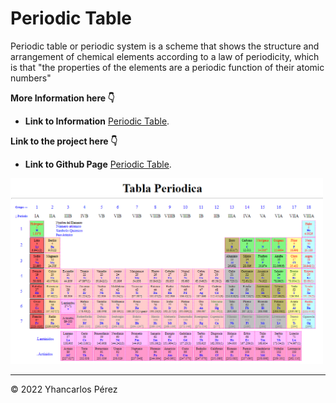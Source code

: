 # Periodic Table

 Periodic table or periodic system is a scheme that shows the structure and arrangement of chemical elements according to a law of periodicity, which is that "the properties of the elements are a periodic function of their atomic numbers"

**More Information here :point_down:**
* **Link to Information**  [Periodic Table](https://www.sigmaaldrich.com/DO/es/technical-documents/technical-article/chemistry-and-synthesis/organic-reaction-toolbox/periodic-table-of-elements-names).

**Link to the project here :point_down:**
* **Link to Github Page** [Periodic Table](https://yhancarlospm.github.io/periodic-table-practice/).

 <img src="images/table.png" width="500">

***
© 2022 Yhancarlos Pérez

